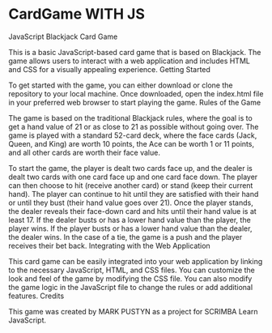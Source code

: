 # CardGame WITH JS
 JavaScript Blackjack Card Game

This is a basic JavaScript-based card game that is based on Blackjack. The game allows users to interact with a web application and includes HTML and CSS for a visually appealing experience.
Getting Started

To get started with the game, you can either download or clone the repository to your local machine. Once downloaded, open the index.html file in your preferred web browser to start playing the game.
Rules of the Game

The game is based on the traditional Blackjack rules, where the goal is to get a hand value of 21 or as close to 21 as possible without going over. The game is played with a standard 52-card deck, where the face cards (Jack, Queen, and King) are worth 10 points, the Ace can be worth 1 or 11 points, and all other cards are worth their face value.

To start the game, the player is dealt two cards face up, and the dealer is dealt two cards with one card face up and one card face down. The player can then choose to hit (receive another card) or stand (keep their current hand). The player can continue to hit until they are satisfied with their hand or until they bust (their hand value goes over 21). Once the player stands, the dealer reveals their face-down card and hits until their hand value is at least 17. If the dealer busts or has a lower hand value than the player, the player wins. If the player busts or has a lower hand value than the dealer, the dealer wins. In the case of a tie, the game is a push and the player receives their bet back.
Integrating with the Web Application

This card game can be easily integrated into your web application by linking to the necessary JavaScript, HTML, and CSS files. You can customize the look and feel of the game by modifying the CSS file. You can also modify the game logic in the JavaScript file to change the rules or add additional features.
Credits

This game was created by MARK PUSTYN as a project for SCRIMBA Learn JavaScript.